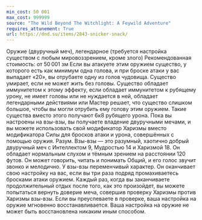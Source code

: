```yaml
---
min_cost: 50 001
max_cost: 999999
source: "The Wild Beyond The Witchlight: A Feywild Adventure"
requires_attunement: True
url: https://dnd.su/items/2843-snicker-snack/
---
```


Оружие (двуручный меч), легендарное (требуется настройка существом с любым мировоззрением, кроме злого)
Рекомендованная стоимость: от 50 001 зм
Если вы атакуете этим оружием существо, у которого есть как минимум одна голова, и при броске атаки у вас выпадает «20», вы отрубаете одну из голов чудовища. Существо умирает, если не может жить без головы. Существо обладает иммунитетом к этому эффекту, если обладает иммунитетом к рубящему урону, не имеет головы или не нуждается в ней, обладает легендарными действиями или Мастер решает, что существо слишком большое, чтобы вы могли отрубить ему голову этим оружием. Такие существа вместо этого получают 6к8 рубящего урона.
Пока вы настроены на взы-взы, вы получаете владение двуручными мечами, и вы можете использовать свой модификатор Харизмы вместо модификатора Силы для бросков атаки и урона, совершённых с помощью оружия.
Разум. Взы-взы — это разумный, хаотично добрый двуручный меч с Интеллектом 9, Мудростью 14 и Харизмой 18. Он обладает нормальным слухом и тёмным зрением на расстоянии 120 футов. Он может говорить, читать и понимать Общий, и его голос звучит звонко и мелодично.
У взы-взы переменчивый характер. Он оканчивает свою настройку на вас, если вы три раза подряд промахиваетесь бросками атаки оружием. Каждый раз, когда вы заканчиваете продолжительный отдых после того, как это произойдет, вы можете попытаться вернуть доверие меча, совершив проверку Харизмы против Харизмы взы-взы. Если вы преуспеваете в проверке, ваша настройка на оружие мгновенно восстанавливается. Ваша настройка на оружие не может быть восстановлена никаким иным способом.